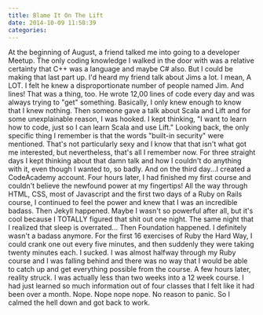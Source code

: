 ```yaml
---
title: Blame It On The Lift
date: 2014-10-09 11:58:39
categories: 
---
```

At the beginning of August, a friend talked me into going to a developer Meetup. The only coding knowledge I walked in the door with was a relative certainty that C++ was a language and maybe C# also. But I could be making that last part up. I'd heard my friend talk about Jims a lot. I mean, A LOT. I felt he knew a disproportionate number of people named Jim. And lines! That was a thing, too. He wrote 12,00 lines of code every day and was always trying to "get" something. Basically, I only knew enough to know that I knew nothing. Then someone gave a talk about Scala and Lift and for some unexplainable reason, I was hooked. I kept thinking, "I want to learn how to code, just so I can learn Scala and use Lift." Looking back, the only specific thing I remember is that the words "built-in security" were mentioned. That's not particularly sexy and I know that that isn't what got me interested, but nevertheless, that's all I remember now. 
For three straight days I kept thinking about that damn talk and how I couldn't do anything with it, even though I wanted to, so badly. And on the third day...I created a CodeAcademy account. Four hours later, I had finished my first course and couldn't believe the newfound power at my fingertips! All the way through HTML, CSS, most of Javascript and the first two days of a Ruby on Rails course, I continued to feel the power and knew that I was an incredible badass. Then Jekyll happened. Maybe I wasn't so powerful after all, but it's cool because I TOTALLY figured that shit out one night. The same night that I realized that sleep is overrated... Then Foundation happened. I definitely wasn't a badass anymore. For the first 16 exercises of Ruby the Hard Way, I could crank one out every five minutes, and then suddenly they were taking twenty minutes each. I sucked. I was almost halfway through my Ruby course and I was falling behind and there was no way that I would be able to catch up and get everything possible from the course.
A few hours later, reality struck. I was actually less than two weeks into a 12 week course. I had just learned so much information out of four classes that I felt like it had been over a month. Nope. Nope nope nope. No reason to panic. So I calmed the hell down and got back to work.